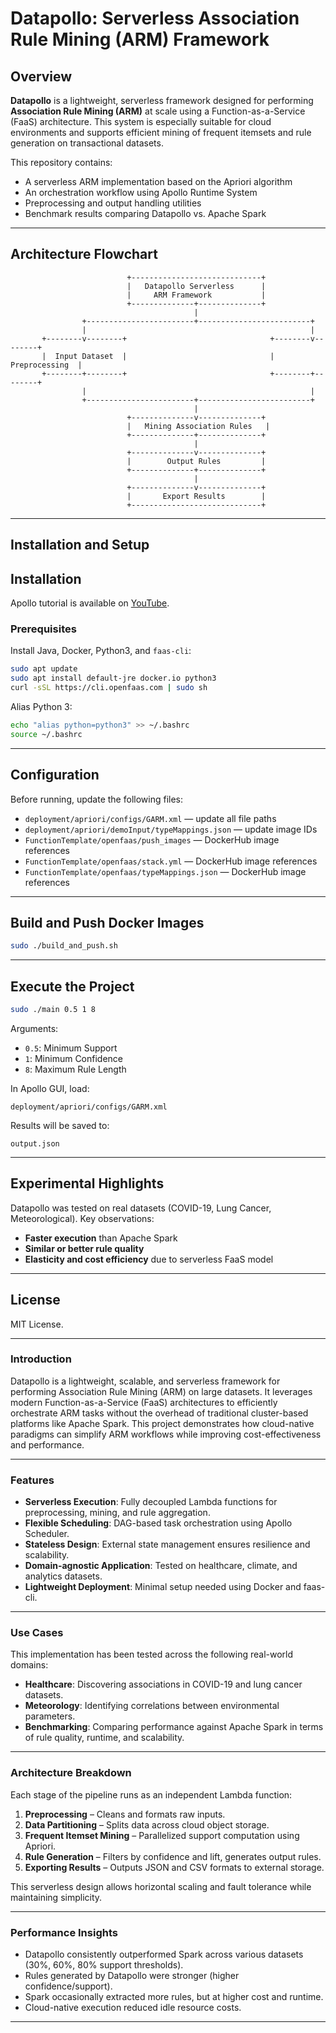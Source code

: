 
# Datapollo: Serverless Association Rule Mining (ARM) Framework

## Overview

**Datapollo** is a lightweight, serverless framework designed for performing **Association Rule Mining (ARM)** at scale using a Function-as-a-Service (FaaS) architecture. This system is especially suitable for cloud environments and supports efficient mining of frequent itemsets and rule generation on transactional datasets.

This repository contains:

- A serverless ARM implementation based on the Apriori algorithm
- An orchestration workflow using Apollo Runtime System
- Preprocessing and output handling utilities
- Benchmark results comparing Datapollo vs. Apache Spark

---

## Architecture Flowchart

```
                          +-----------------------------+
                          |   Datapollo Serverless      |
                          |     ARM Framework           |
                          +--------------+--------------+
                                         |
                +------------------------+-------------------------+
                |                                                  |
       +--------v--------+                                +--------v--------+
       |  Input Dataset  |                                |   Preprocessing  |
       +--------+--------+                                +--------+--------+
                |                                                  |
                +------------------------+-------------------------+
                                         |
                          +--------------v--------------+
                          |   Mining Association Rules   |
                          +--------------+--------------+
                                         |
                          +--------------v--------------+
                          |        Output Rules         |
                          +--------------+--------------+
                                         |
                          +--------------v--------------+
                          |       Export Results        |
                          +-----------------------------+
```

---

## Installation and Setup
## Installation
Apollo tutorial is available on [YouTube](https://www.youtube.com/@apolloruntimesystem6686/featured).

### Prerequisites

Install Java, Docker, Python3, and `faas-cli`:

```sh
sudo apt update
sudo apt install default-jre docker.io python3
curl -sSL https://cli.openfaas.com | sudo sh
```

Alias Python 3:

```sh
echo "alias python=python3" >> ~/.bashrc
source ~/.bashrc
```

---

## Configuration

Before running, update the following files:

- `deployment/apriori/configs/GARM.xml` — update all file paths
- `deployment/apriori/demoInput/typeMappings.json` — update image IDs
- `FunctionTemplate/openfaas/push_images` — DockerHub image references
- `FunctionTemplate/openfaas/stack.yml` — DockerHub image references
- `FunctionTemplate/openfaas/typeMappings.json` — DockerHub image references

---

## Build and Push Docker Images

```sh
sudo ./build_and_push.sh
```

---

## Execute the Project

```sh
sudo ./main 0.5 1 8
```

Arguments:
- `0.5`: Minimum Support
- `1`: Minimum Confidence
- `8`: Maximum Rule Length

In Apollo GUI, load:
```
deployment/apriori/configs/GARM.xml
```

Results will be saved to:
```
output.json
```

---

## Experimental Highlights

Datapollo was tested on real datasets (COVID-19, Lung Cancer, Meteorological). Key observations:

- **Faster execution** than Apache Spark
- **Similar or better rule quality**
- **Elasticity and cost efficiency** due to serverless FaaS model

---

## License

MIT License.

---

### Introduction

Datapollo is a lightweight, scalable, and serverless framework for performing Association Rule Mining (ARM) on large datasets. It leverages modern Function-as-a-Service (FaaS) architectures to efficiently orchestrate ARM tasks without the overhead of traditional cluster-based platforms like Apache Spark. This project demonstrates how cloud-native paradigms can simplify ARM workflows while improving cost-effectiveness and performance.

---

### Features

- **Serverless Execution**: Fully decoupled Lambda functions for preprocessing, mining, and rule aggregation.
- **Flexible Scheduling**: DAG-based task orchestration using Apollo Scheduler.
- **Stateless Design**: External state management ensures resilience and scalability.
- **Domain-agnostic Application**: Tested on healthcare, climate, and analytics datasets.
- **Lightweight Deployment**: Minimal setup needed using Docker and faas-cli.

---

### Use Cases

This implementation has been tested across the following real-world domains:

- **Healthcare**: Discovering associations in COVID-19 and lung cancer datasets.
- **Meteorology**: Identifying correlations between environmental parameters.
- **Benchmarking**: Comparing performance against Apache Spark in terms of rule quality, runtime, and scalability.

---

### Architecture Breakdown

Each stage of the pipeline runs as an independent Lambda function:

1. **Preprocessing** – Cleans and formats raw inputs.
2. **Data Partitioning** – Splits data across cloud object storage.
3. **Frequent Itemset Mining** – Parallelized support computation using Apriori.
4. **Rule Generation** – Filters by confidence and lift, generates output rules.
5. **Exporting Results** – Outputs JSON and CSV formats to external storage.

This serverless design allows horizontal scaling and fault tolerance while maintaining simplicity.

---

### Performance Insights

- Datapollo consistently outperformed Spark across various datasets (30%, 60%, 80% support thresholds).
- Rules generated by Datapollo were stronger (higher confidence/support).
- Spark occasionally extracted more rules, but at higher cost and runtime.
- Cloud-native execution reduced idle resource costs.

---

